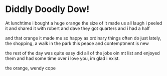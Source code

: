 # Diddly Doodly Dow!

At lunchtime i bought a huge orange
the size of it made us all laugh
i peeled it and shared it with robert and dave
they got quarters and i had a half

and that orange it made me so happy
as ordinary things often do
just lately, the shopping, a walk in the park
this peace and contemptment is new

the rest of the day was quite easy
did all of the jobs oin mt list
and enjoyed them and had some time over
i love you, im glad i exist.

the orange, wendy cope
